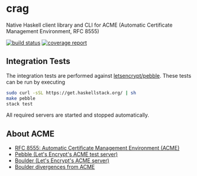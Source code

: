 # crag

Native Haskell client library and CLI for ACME (Automatic Certificate Management Environment, RFC 8555)

[![build status](https://git.hemio.de/hemio/crag/badges/master/build.svg)](https://git.hemio.de/hemio/crag/commits/master)
[![coverage report](https://git.hemio.de/hemio/crag/badges/master/coverage.svg)](https://git.hemio.de/hemio/crag/commits/master)

## Integration Tests

The integration tests are performed against [letsencrypt/pebble](https://github.com/letsencrypt/pebble). These tests can be run by executing

```sh
sudo curl -sSL https://get.haskellstack.org/ | sh
make pebble
stack test
```

All required servers are started and stopped automatically.

## About ACME

- [RFC 8555: Automatic Certificate Management Environment (ACME)](https://tools.ietf.org/html/rfc8555)
- [Pebble (Let's Encrypt's ACME test server)](https://github.com/letsencrypt/pebble)
- [Boulder (Let's Encrypt's ACME server)](https://github.com/letsencrypt/boulder)
- [Boulder divergences from ACME](https://github.com/letsencrypt/boulder/blob/master/docs/acme-divergences.md)
